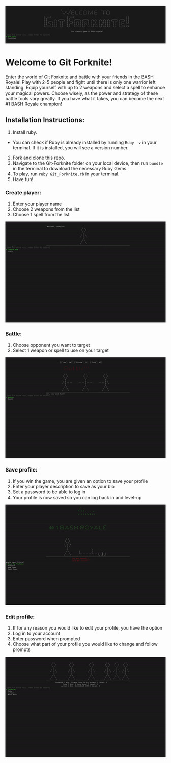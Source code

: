 ![Welcome Screen](https://github.com/jollyjerr/Git_Forknite/blob/master/github/Screen%20Shot%202019-08-02%20at%2010.57.52%20AM.png)


# Welcome to Git Forknite!

Enter the world of Git Forknite and battle with your friends in the BASH Royale! Play with 2-5 people and fight until there is only one warrior left standing. Equip yourself with up to 2 weapons and select a spell to enhance your magical powers. Choose wisely, as the power and strategy of these battle tools vary greatly. If you have what it takes, you can become the next #1 BASH Royale champion!

## Installation Instructions:

1. Install ruby. 
 - You can check if Ruby is already installed by running `Ruby -v` in your terminal. If it is installed, you will see a version number.
2. Fork and clone this repo.
3. Navigate to the Git-Forknite folder on your local device, then run `bundle` in the terminal to download the necessary Ruby Gems.
4. To play, run `ruby Git_Forknite.rb` in your terminal.
5. Have fun!

### Create player:
1. Enter your player name
2. Choose 2 weapons from the list
3. Choose 1 spell from the list

![Create Player](https://github.com/jollyjerr/Git_Forknite/blob/master/github/new-player.gif)

### Battle:
1. Choose opponent you want to target
2. Select 1 weapon or spell to use on your target

![Battle](https://github.com/jollyjerr/Git_Forknite/blob/master/github/battle.gif)

### Save profile:
1. If you win the game, you are given an option to save your profile
2. Enter your player description to save as your bio
3. Set a password to be able to log in
4. Your profile is now saved so you can log back in and level-up

![Save Profile](https://github.com/jollyjerr/Git_Forknite/blob/master/github/save-profile.gif)

### Edit profile:
1. If for any reason you would like to edit your profile, you have the option
2. Log in to your account
3. Enter password when prompted
4. Choose what part of your profile you would like to change and follow prompts

![Edit Profile](https://github.com/jollyjerr/Git_Forknite/blob/master/github/edit-profile.gif)
